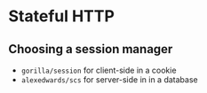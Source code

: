 # Stateful HTTP

## Choosing a session manager
- `gorilla/session` for client-side in a cookie
- `alexedwards/scs` for server-side in in a database

